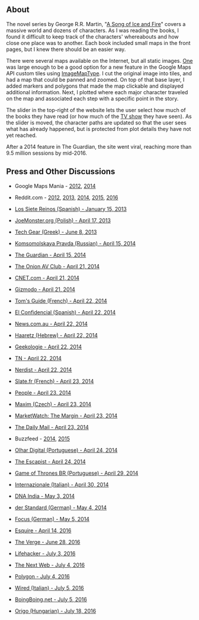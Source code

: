 ## About

The novel series by George R.R. Martin, "[A Song of Ice and Fire](http://www.georgerrmartin.com/bibliography.html)" covers a massive world and dozens of characters. As I was reading the books, I found it difficult to keep track of the characters' whereabouts and how close one place was to another. Each book included small maps in the front pages, but I knew there should be an easier way.

There were several maps available on the Internet, but all static images. [One](http://www.sermountaingoat.co.uk/map) was large enough to be a good option for a new feature in the Google Maps API custom tiles using [ImageMapType](https://developers.google.com/maps/documentation/javascript/maptypes#ImageMapTypes). I cut the original image into tiles, and had a map that could be panned and zoomed. On top of that base layer, I added markers and polygons that made the map clickable and displayed additional information. Next, I plotted where each major character traveled on the map and associated each step with a specific point in the story.

The slider in the top-right of the website lets the user select how much of the books they have read (or how much of the [TV show](http://www.hbo.com/game-of-thrones) they have seen). As the slider is moved, the character paths are updated so that the user sees what has already happened, but is protected from plot details they have not yet reached.

After a 2014 feature in The Guardian, the site went viral, reaching more than 9.5 million sessions by mid-2016.

## Press and Other Discussions

- Google Maps Mania -
  [2012](http://googlemapsmania.blogspot.hk/2012/12/a-game-of-thrones-on-google-maps.html),
  [2014](http://googlemapsmania.blogspot.hk/2014/04/a-game-of-thrones-mapped.html)
- Reddit.com -
  [2012](https://www.reddit.com/r/asoiaf/comments/14w7my/spoilers_all_a_map_that_only_shows_the_spoilers/),
  [2013](https://www.reddit.com/r/gameofthrones/comments/1fejbk/spoilers_season_13_daenerys_journey/),
  [2014](https://www.reddit.com/r/books/comments/239nx0/just_found_this_interactive_map_that_shows_the/),
  [2015](https://www.reddit.com/r/asoiaf/comments/3cpw69/no_spoilers_just_started_reading_the_books_any/),
  [2016](https://www.reddit.com/r/InternetIsBeautiful/comments/4r94cr/game_of_thrones_map/)
- [Los Siete Reinos (Spanish) - January 15,
  2013](http://lossietereinos.com/mapa-interactivo-de-los-viajes-de-cada-uno-de-los-personajes/)
- [JoeMonster.org (Polish) - April 17,
  2013](http://joemonster.org/link/45791/Interaktywna_mapa_z_Gry_o_Tron)
- [Tech Gear (Greek) - June 8,
  2013](http://www.techgear.gr/interactive-game-of-thrones-map-70672/)
- [Komsomolskaya Pravda (Russian) - April 15,
  2014](http://www.kp.ru/daily/26219/3103386/)
- [The Guardian - April 15,
  2014](https://www.theguardian.com/tv-and-radio/tvandradioblog/2014/apr/15/game-of-thrones-interactive-map-google)
- [The Onion AV Club - April 21,
  2014](http://www.avclub.com/article/interactive-game-thrones-map-has-everything-203658)
- [CNET.com - April 21,
  2014](http://www.cnet.com/news/google-maps-meets-game-of-thrones-in-interactive-westeros-map/)
- [Gizmodo - April 21,
  2014](http://gizmodo.com/explore-the-world-of-game-of-thrones-as-if-it-were-on-g-1565480639)
- [Tom's Guide (French) - April 22,
  2014](http://www.tomsguide.fr/actualite/carte-game-of-thrones,41151.html)
- [El Confidencial (Spanish) - April 22,
  2014](http://www.elconfidencial.com/tecnologia/2014-04-22/este-mapa-interactivo-permite-recorrer-el-mundo-de-juego-de-tronos_119215/)
- [News.com.au - April 22,
  2014](http://www.news.com.au/technology/fans-build-game-of-thrones-world-on-google-maps/story-e6frfrnr-1226892475343)
- [Haaretz (Hebrew) - April 22,
  2014](http://www.haaretz.co.il/captain/net/1.2301517)
- [Geekologie - April 22,
  2014](http://geekologie.com/2014/04/impressive-game-of-thrones-interactive-m.php)
- [TN - April 22,
  2014](http://tn.com.ar/tecno/recomendados/un-mapa-interactivo-para-recorrer-el-mundo-de-game-of-thrones_493769)
- [Nerdist - April 22,
  2014](http://nerdist.com/this-fan-made-interactive-game-of-thrones-map-is-super-helpful-awesome/)
- [Slate.fr (French) - April 23,
  2014](http://www.slate.fr/life/86289/carte-interactive-game-of-thrones-localisation-parcours-personnages)
- [People - April 23,
  2014](http://www.people.com/article/game-of-thrones-westeros-interactive-map)
- [Maxim (Czech) - April 23,
  2014](http://www.maxim.cz/mixer/film/skvele-uz-jste-videli-interaktivni-mapu-hry-o-truny)
- [MarketWatch: The Margin - April 23,
  2014](http://blogs.marketwatch.com/themargin/2014/04/23/game-of-thrones-meets-google-in-interactive-map-of-westeros/)
- [The Daily Mail - April 23,
  2014](http://www.dailymail.co.uk/sciencetech/article-2611168/Google-Game-Thrones-View-Interactive-map-reveals-fantasy-world-unprecedented-helps-avoid-spoilers.html)
- Buzzfeed -
  [2014](https://www.buzzfeed.com/josephbernstein/finally-the-interactive-map-game-of-thrones-deserves),
  [2015](https://www.buzzfeed.com/clairedelouraille/where-in-the-world-is-arya-stark)

- [Olhar Digital (Portuguese) - April 24,
  2014](http://olhardigital.uol.com.br/noticia/game-of-thrones-ganha-mapa-no-estilo-google-maps/41602)
- [The Escapist - April 24,
  2014](http://www.escapistmagazine.com/news/view/133945-Track-Game-of-Thrones-Characters-Paths-with-this-Interactive-Map)
- [Game of Thrones BR (Portuguese) - April 29,
  2014](http://www.gameofthronesbr.com/2014/04/mapa-interativo-de-game-of-thrones.html)
- [Internazionale (Italian) - April 30,
  2014](http://www.internazionale.it/opinione/2014/04/30/la-mappa-di-game-of-thrones)
- [DNA India - May 3,
  2014](http://www.dnaindia.com/entertainment/report-game-of-thrones-interactive-map-allows-you-to-explore-the-seven-kingdoms-1984730)
- [der Standard (German) - May 4,
  2014](http://derstandard.at/1397521436850/Interaktive-Google-Map-fuer-Game-of-Thrones)
- [Focus (German) - May 5,
  2014](http://www.focus.de/kultur/kino_tv/game-of-thrones-george-r-r-martin-westeros-hbo-sky-interaktive-karte-zeigt-die-welt-von-game-of-thrones_id_3819866.html)
- [Esquire - April 14,
  2016](http://www.esquire.com/entertainment/tv/news/a43936/game-of-thrones-360-intro-video/)
- [The Verge - June 28,
  2016](http://www.theverge.com/2016/6/28/12047644/game-of-thrones-maps-season-six-travel-plot-holes-time-warps)
- [Lifehacker - July 3,
  2016](http://lifehacker.com/get-your-game-of-thrones-fix-with-this-interactive-spo-1782986360)
- [The Next Web - July 4,
  2016](http://thenextweb.com/shareables/2016/07/04/discover-game-thrones-universe-handy-interactive-map/)
- [Polygon - July 4,
  2016](http://www.polygon.com/2016/7/4/12093570/game-of-thrones-map-westeros)
- [Wired (Italian) - July 5,
  2016](http://www.wired.it/internet/web/2016/07/05/mappa-interattiva-game-of-thrones/)
- [BoingBoing.net - July 5,
  2016](http://boingboing.net/2016/07/05/interactive-map-of-game-of-thr.html)
- [Origo (Hungarian) - July 18,
  2016](http://www.origo.hu/teve/20140422-parades-interaktiv-terkep-a-tronok-harcahoz.html)
